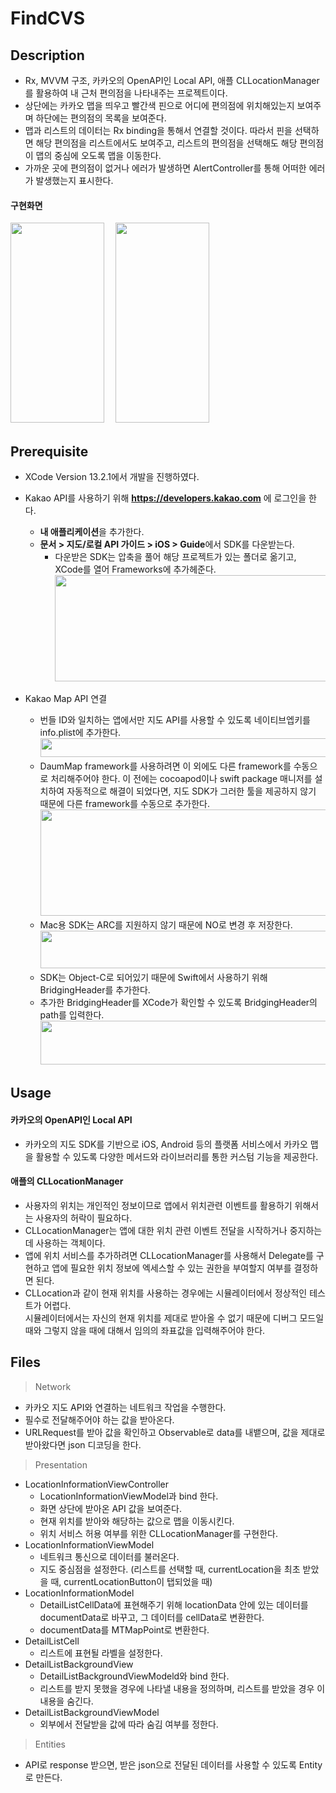 # FindCVS
## Description
* Rx, MVVM 구조, 카카오의 OpenAPI인 Local API, 애플 CLLocationManager를 활용하여 내 근처 편의점을 나타내주는 프로젝트이다.
* 상단에는 카카오 맵을 띄우고 빨간색 핀으로 어디에 편의점에 위치해있는지 보여주며 하단에는 편의점의 목록을 보여준다.
* 맵과 리스트의 데이터는 Rx binding을 통해서 연결할 것이다. 따라서 핀을 선택하면 해당 편의점을 리스트에서도 보여주고, 리스트의 편의점을 선택해도 해당 편의점이 맵의 중심에 오도록 맵을 이동한다.
* 가까운 곳에 편의점이 없거나 에러가 발생하면 AlertController를 통해 어떠한 에러가 발생했는지 표시한다.
#### 구현화면
<img src="https://user-images.githubusercontent.com/62936197/160845313-292eb5a0-7606-4a59-873a-1189b06406e6.png" width="150" height="320"> 　<img src="https://user-images.githubusercontent.com/62936197/160845315-6227b693-93f6-4260-a3f4-5041ef8161f5.png" width="150" height="320"><br>

## Prerequisite
* XCode Version 13.2.1에서 개발을 진행하였다.
* Kakao API를 사용하기 위해 **https://developers.kakao.com** 에 로그인을 한다.
  * **내 애플리케이션**을 추가한다.
  * **문서 > 지도/로컬 API 가이드 > iOS > Guide**에서 SDK를 다운받는다.
    * 다운받은 SDK는 압축을 풀어 해당 프로젝트가 있는 폴더로 옮기고, XCode를 열어 Frameworks에 추가헤준다.
  <br> <img src="https://user-images.githubusercontent.com/62936197/160227094-5c1f8d86-ebc4-4051-8251-2d0e96376fc2.png" width="450" height="170"> 
   
* Kakao Map API 연결 
  * 번들 ID와 일치하는 앱에서만 지도 API를 사용할 수 있도록 네이티브엡키를 info.plist에 추가한다.
  <br> <img src="https://user-images.githubusercontent.com/62936197/160227110-2c7b7322-83d5-465c-a7b3-d9ede433966f.png" width="550" height="30"> 　
  * DaumMap framework를 사용하려면 이 외에도 다른 framework를 수동으로 처리해주어야 한다. 이 전에는 cocoapod이나 swift package 매니저를 설치하여 자동적으로 해결이 되었다면, 지도 SDK가 그러한 툴을 제공하지 않기 때문에 다른 framework를 수동으로 추가한다.
  <br> <img src="https://user-images.githubusercontent.com/62936197/160227227-36e40ce9-9832-4598-8a45-e7894e8f03e4.png" width="550" height="170"> 　
  * Mac용 SDK는 ARC를 지원하지 않기 때문에 NO로 변경 후 저장한다.
  <br> <img src="https://user-images.githubusercontent.com/62936197/160227230-ae02801d-bcbe-4e04-821f-595cd928b1c7.png" width="550" height="60"> 　
  * SDK는 Object-C로 되어있기 때문에 Swift에서 사용하기 위해 BridgingHeader를 추가한다.
  * 추가한 BridgingHeader를 XCode가 확인할 수 있도록 BridgingHeader의 path를 입력한다.
  <br> <img src="https://user-images.githubusercontent.com/62936197/160227231-0c0fc194-0c89-4286-9731-a94d7a02c979.png" width="550" height="70"> 　
## Usage
#### 카카오의 OpenAPI인 Local API 
* 카카오의 지도 SDK를 기반으로 iOS, Android 등의 플랫폼 서비스에서 카카오 맵을 활용할 수 있도록 다양한 메서드와 라이브러리를 통한 커스텀 기능을 제공한다.
#### 애플의 CLLocationManager 
* 사용자의 위치는 개인적인 정보이므로 앱에서 위치관련 이벤트를 활용하기 위해서는 사용자의 허락이 필요하다. 
* CLLocationManager는 앱에 대한 위치 관련 이벤트 전달을 시작하거나 중지하는데 사용하는 객체이다. 
* 앱에 위치 서비스를 추가하려면 CLLocationManager를 사용해서 Delegate를 구현하고 앱에 필요한 위치 정보에 엑세스할 수 있는 권한을 부여할지 여부를 결정하면 된다.
* CLLocation과 같이 현재 위치를 사용하는 경우에는 시뮬레이터에서 정상적인 테스트가 어렵다. <br>
  시뮬레이터에서는 자신의 현재 위치를 제대로 받아올 수 없기 때문에 디버그 모드일 때와 그렇지 않을 때에 대해서 임의의 좌표값을 입력해주어야 한다.
## Files
> Network
 * 카카오 지도 API와 연결하는 네트워크 작업을 수행한다.
 * 필수로 전달해주어야 하는 값을 받아온다.
 * URLRequest를 받아 값을 확인하고 Observable로 data를 내뱉으며, 값을 제대로 받아왔다면 json 디코딩을 한다.
> Presentation
 * LocationInformationViewController 
   * LocationInformationViewModel과 bind 한다. 
   * 화면 상단에 받아온 API 값을 보여준다.
   * 현재 위치를 받아와 해당하는 값으로 맵을 이동시킨다.
   * 위치 서비스 허용 여부를 위한 CLLocationManager를 구현한다.
 * LocationInformationViewModel
   * 네트워크 통신으로 데이터를 불러온다.
   * 지도 중심점을 설정한다. (리스트를 선택할 때, currentLocation을 최초 받았을 때, currentLocationButton이 탭되었을 때)
 * LocationInformationModel
   * DetailListCellData에 표현해주기 위해 locationData 안에 있는 데이터를 documentData로 바꾸고, 그 데이터를 cellData로 변환한다.
   * documentData를 MTMapPoint로 변환한다.
 * DetailListCell
   * 리스트에 표현될 라벨을 설정한다.
 * DetailListBackgroundView
   * DetailListBackgroundViewModeld와 bind 한다. 
   * 리스트를 받지 못했을 경우에 나타낼 내용을 정의하며, 리스트를 받았을 경우 이 내용을 숨긴다.
 * DetailListBackgroundViewModel
   * 외부에서 전달받을 값에 따라 숨김 여부를 정한다.
> Entities
 * API로 response 받으면, 받은 json으로 전달된 데이터를 사용할 수 있도록 Entity로 만든다.
